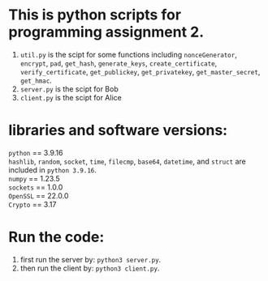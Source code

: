 # This is python scripts for programming assignment 2.  

1. `util.py` is the scipt for some functions including `nonceGenerator`, `encrypt`, `pad`, `get_hash`, `generate_keys`, `create_certificate`, `verify_certificate`, `get_publickey`, `get_privatekey`, `get_master_secret`, `get_hmac`.     
2. `server.py` is the scipt for Bob  
3. `client.py` is the scipt for Alice  
 

# libraries and software versions:  
`python` == 3.9.16   
`hashlib`, `random`, `socket`, `time`, `filecmp`, `base64`, `datetime`, and `struct` are included in `python 3.9.16`.  
`numpy` == 1.23.5   
`sockets` == 1.0.0   
`OpenSSL` == 22.0.0    
`Crypto` == 3.17     

# Run the code:
1. first run the server by: `python3 server.py`.    
2. then run the client by: `python3 client.py`.    
  